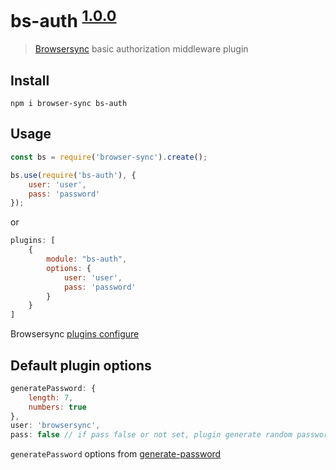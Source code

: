 # bs-auth <sup>[1.0.0](https://github.com/tazau/bs-auth/blob/master/CHANGELOG.md)</sup>

> [Browsersync](https://browsersync.io/) basic authorization middleware plugin

## Install
`npm i browser-sync bs-auth`

## Usage
```javascript
const bs = require('browser-sync').create();

bs.use(require('bs-auth'), {
    user: 'user',
    pass: 'password'
});
```

or

```javascript
plugins: [
    {
        module: "bs-auth",
        options: {
            user: 'user',
            pass: 'password'
        }
    }
]
```

Browsersync [plugins configure](https://browsersync.io/docs/options#option-plugins)

## Default plugin options
```javascript
generatePassword: {
    length: 7,
    numbers: true
},
user: 'browsersync',
pass: false // if pass false or not set, plugin generate random password
```
`generatePassword` options from [generate-password](https://www.npmjs.com/package/generate-password)